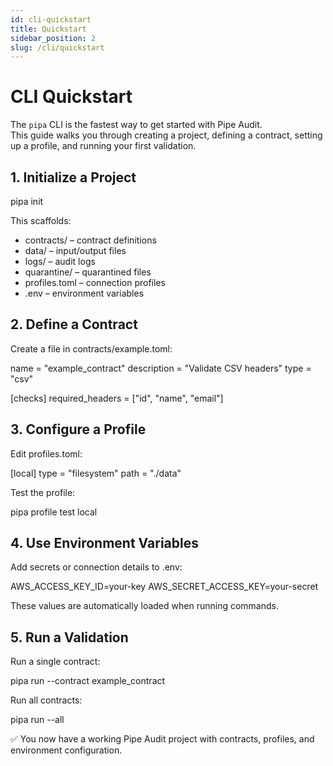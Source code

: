 ```yaml
---
id: cli-quickstart
title: Quickstart
sidebar_position: 2
slug: /cli/quickstart
---
```


# CLI Quickstart

The `pipa` CLI is the fastest way to get started with Pipe Audit.  
This guide walks you through creating a project, defining a contract, setting up a profile, and running your first validation.

## 1. Initialize a Project

pipa init

This scaffolds:

- contracts/ – contract definitions
- data/ – input/output files
- logs/ – audit logs
- quarantine/ – quarantined files
- profiles.toml – connection profiles
- .env – environment variables

## 2. Define a Contract

Create a file in contracts/example.toml:

name = "example_contract"
description = "Validate CSV headers"
type = "csv"

[checks]
required_headers = ["id", "name", "email"]

## 3. Configure a Profile

Edit profiles.toml:

[local]
type = "filesystem"
path = "./data"

Test the profile:

pipa profile test local

## 4. Use Environment Variables

Add secrets or connection details to .env:

AWS_ACCESS_KEY_ID=your-key
AWS_SECRET_ACCESS_KEY=your-secret

These values are automatically loaded when running commands.

## 5. Run a Validation

Run a single contract:

pipa run --contract example_contract

Run all contracts:

pipa run --all

✅ You now have a working Pipe Audit project with contracts, profiles, and environment configuration.

